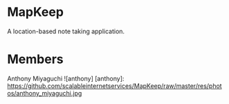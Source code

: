 MapKeep
=======

A location-based note taking application.

Members
=======
Anthony Miyaguchi
![anthony]
[anthony]: https://github.com/scalableinternetservices/MapKeep/raw/master/res/photos/anthony_miyaguchi.jpg


